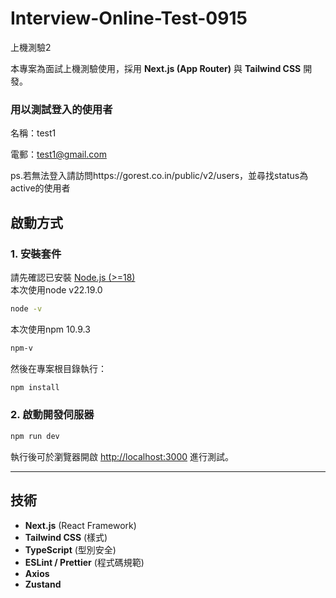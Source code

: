 # Interview-Online-Test-0915
上機測驗2

本專案為面試上機測驗使用，採用 **Next.js (App Router)** 與 **Tailwind CSS** 開發。
### 用以測試登入的使用者

名稱：test1

電郵：test1@gmail.com

ps.若無法登入請訪問https://gorest.co.in/public/v2/users，並尋找status為active的使用者
  
## 啟動方式

### 1. 安裝套件
請先確認已安裝 [Node.js (>=18)](https://nodejs.org/)  
本次使用node v22.19.0
```bash
node -v
```
本次使用npm 10.9.3
```bash
npm-v
```
然後在專案根目錄執行：
```bash
npm install
```
### 2. 啟動開發伺服器
```bash
npm run dev
```

執行後可於瀏覽器開啟 [http://localhost:3000](http://localhost:3000) 進行測試。

---

## 技術
- **Next.js** (React Framework)
- **Tailwind CSS** (樣式)
- **TypeScript** (型別安全)
- **ESLint / Prettier** (程式碼規範)
- **Axios**
- **Zustand**
